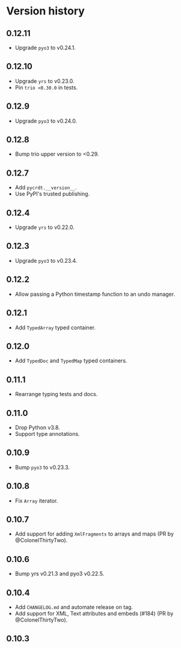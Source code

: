 # Version history

## 0.12.11

- Upgrade `pyo3` to v0.24.1.

## 0.12.10

- Upgrade `yrs` to v0.23.0.
- Pin `trio <0.30.0` in tests.

## 0.12.9

- Upgrade `pyo3` to v0.24.0.

## 0.12.8

- Bump trio upper version to <0.29.

## 0.12.7

- Add `pycrdt.__version__`.
- Use PyPI's trusted publishing.

## 0.12.4

- Upgrade `yrs` to v0.22.0.

## 0.12.3

- Upgrade `pyo3` to v0.23.4.

## 0.12.2

- Allow passing a Python timestamp function to an undo manager.

## 0.12.1

- Add `TypedArray` typed container.

## 0.12.0

- Add `TypedDoc` and `TypedMap` typed containers.

## 0.11.1

- Rearrange typing tests and docs.

## 0.11.0

- Drop Python v3.8.
- Support type annotations.

## 0.10.9

- Bump `pyo3` to v0.23.3.

## 0.10.8

- Fix `Array` iterator.

## 0.10.7

- Add support for adding `XmlFragments` to arrays and maps (PR by @ColonelThirtyTwo).

## 0.10.6

- Bump yrs v0.21.3 and pyo3 v0.22.5.

## 0.10.4

- Add `CHANGELOG.md` and automate release on tag.
- Add support for XML, Text attributes and embeds (#184) (PR by @ColonelThirtyTwo).

## 0.10.3
